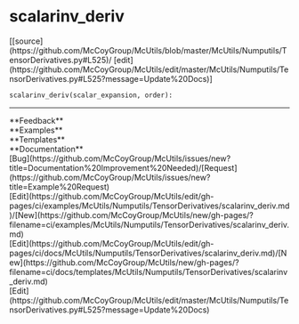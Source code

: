 # <a id="McUtils.Numputils.TensorDerivatives.scalarinv_deriv">scalarinv_deriv</a>
<div class="docs-source-link" markdown="1">
[[source](https://github.com/McCoyGroup/McUtils/blob/master/McUtils/Numputils/TensorDerivatives.py#L525)/
[edit](https://github.com/McCoyGroup/McUtils/edit/master/McUtils/Numputils/TensorDerivatives.py#L525?message=Update%20Docs)]
</div>

```python
scalarinv_deriv(scalar_expansion, order): 
```













---


<div markdown="1" class="text-secondary">
<div class="container">
  <div class="row">
   <div class="col" markdown="1">
**Feedback**   
</div>
   <div class="col" markdown="1">
**Examples**   
</div>
   <div class="col" markdown="1">
**Templates**   
</div>
   <div class="col" markdown="1">
**Documentation**   
</div>
   <div class="col" markdown="1">
   
</div>
   <div class="col" markdown="1">
   
</div>
   <div class="col" markdown="1">
   
</div>
</div>
  <div class="row">
   <div class="col" markdown="1">
[Bug](https://github.com/McCoyGroup/McUtils/issues/new?title=Documentation%20Improvement%20Needed)/[Request](https://github.com/McCoyGroup/McUtils/issues/new?title=Example%20Request)   
</div>
   <div class="col" markdown="1">
[Edit](https://github.com/McCoyGroup/McUtils/edit/gh-pages/ci/examples/McUtils/Numputils/TensorDerivatives/scalarinv_deriv.md)/[New](https://github.com/McCoyGroup/McUtils/new/gh-pages/?filename=ci/examples/McUtils/Numputils/TensorDerivatives/scalarinv_deriv.md)   
</div>
   <div class="col" markdown="1">
[Edit](https://github.com/McCoyGroup/McUtils/edit/gh-pages/ci/docs/McUtils/Numputils/TensorDerivatives/scalarinv_deriv.md)/[New](https://github.com/McCoyGroup/McUtils/new/gh-pages/?filename=ci/docs/templates/McUtils/Numputils/TensorDerivatives/scalarinv_deriv.md)   
</div>
   <div class="col" markdown="1">
[Edit](https://github.com/McCoyGroup/McUtils/edit/master/McUtils/Numputils/TensorDerivatives.py#L525?message=Update%20Docs)   
</div>
   <div class="col" markdown="1">
   
</div>
   <div class="col" markdown="1">
   
</div>
   <div class="col" markdown="1">
   
</div>
</div>
</div>
</div>